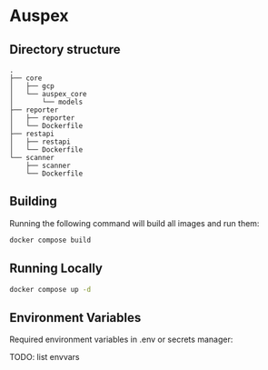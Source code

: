 # Auspex

## Directory structure

```
.
├── core
│   ├── gcp
│   └── auspex_core
│       └── models
├── reporter
│   ├── reporter
│   └── Dockerfile
├── restapi
│   ├── restapi
│   └── Dockerfile
└── scanner
    ├── scanner
    └── Dockerfile
```

## Building

Running the following command will build all images and run them:

```bash
docker compose build
```

## Running Locally

```bash
docker compose up -d
```

## Environment Variables

Required environment variables in .env or secrets manager:

TODO: list envvars

